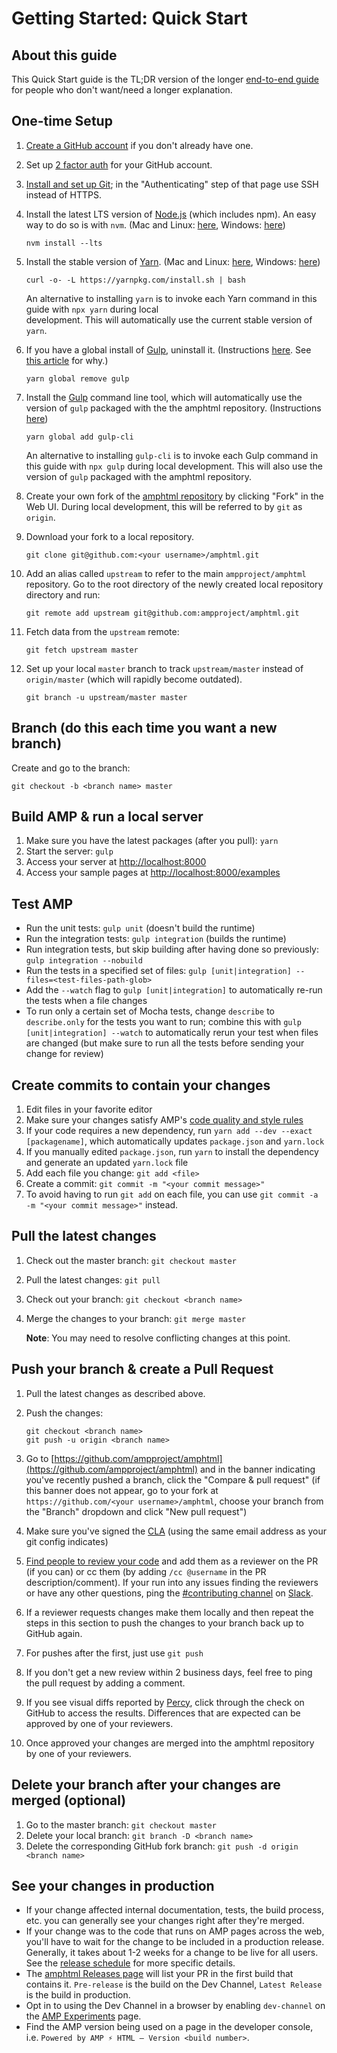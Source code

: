 <!---
Copyright 2017 The AMP HTML Authors. All Rights Reserved.

Licensed under the Apache License, Version 2.0 (the "License");
you may not use this file except in compliance with the License.
You may obtain a copy of the License at

      http://www.apache.org/licenses/LICENSE-2.0

Unless required by applicable law or agreed to in writing, software
distributed under the License is distributed on an "AS-IS" BASIS,
WITHOUT WARRANTIES OR CONDITIONS OF ANY KIND, either express or implied.
See the License for the specific language governing permissions and
limitations under the License.
-->

# Getting Started: Quick Start

## About this guide

This Quick Start guide is the TL;DR version of the longer
[end-to-end guide](getting-started-e2e.md) for people who don't want/need a
longer explanation.

## One-time Setup

1. [Create a GitHub account](https://help.github.com/articles/signing-up-for-a-new-github-account/)
   if you don't already have one.
2. Set up
   [2 factor auth](https://help.github.com/articles/about-two-factor-authentication/)
   for your GitHub account.
3. [Install and set up Git](https://help.github.com/articles/set-up-git/); in
   the "Authenticating" step of that page use SSH instead of HTTPS.
4. Install the latest LTS version of [Node.js](https://nodejs.org/) (which
   includes npm). An easy way to do so is with `nvm`. (Mac and Linux:
   [here](https://github.com/creationix/nvm), Windows:
   [here](https://github.com/coreybutler/nvm-windows))

   ```shell
   nvm install --lts
   ```

5. Install the stable version of [Yarn](https://yarnpkg.com/). (Mac and Linux:
   [here](https://yarnpkg.com/en/docs/install#alternatives-stable), Windows:
   [here](https://yarnpkg.com/lang/en/docs/install/#windows-stable))

   ```shell
   curl -o- -L https://yarnpkg.com/install.sh | bash
   ```

   An alternative to installing `yarn` is to invoke each Yarn command in this
   guide with `npx yarn` during local  
   development. This will automatically use the current stable version of
   `yarn`.

6. If you have a global install of [Gulp](https://gulpjs.com/), uninstall it.
   (Instructions
   [here](https://github.com/gulpjs/gulp/blob/v3.9.1/docs/getting-started.md).
   See
   [this article](https://medium.com/gulpjs/gulp-sips-command-line-interface-e53411d4467)
   for why.)

   ```shell
   yarn global remove gulp
   ```

7. Install the [Gulp](https://gulpjs.com/) command line tool, which will
   automatically use the version of `gulp` packaged with the the amphtml
   repository. (Instructions
   [here](https://github.com/gulpjs/gulp/blob/v3.9.1/docs/getting-started.md))

   ```shell
   yarn global add gulp-cli
   ```

   An alternative to installing `gulp-cli` is to invoke each Gulp command in
   this guide with `npx gulp` during local development. This will also use the
   version of `gulp` packaged with the amphtml repository.

8. Create your own fork of the
   [amphtml repository](https://github.com/ampproject/amphtml) by clicking
   "Fork" in the Web UI. During local development, this will be referred to by
   `git` as `origin`.

9. Download your fork to a local repository.

   ```shell
   git clone git@github.com:<your username>/amphtml.git
   ```

10. Add an alias called `upstream` to refer to the main `ampproject/amphtml`
    repository. Go to the root directory of the newly created local repository
    directory and run:

    ```shell
    git remote add upstream git@github.com:ampproject/amphtml.git
    ```

11. Fetch data from the `upstream` remote:

    ```shell
    git fetch upstream master
    ```

12. Set up your local `master` branch to track `upstream/master` instead of
    `origin/master` (which will rapidly become outdated).

    ```shell
    git branch -u upstream/master master
    ```

## Branch (do this each time you want a new branch)

Create and go to the branch:

```shell
git checkout -b <branch name> master
```

## Build AMP & run a local server

1. Make sure you have the latest packages (after you pull): `yarn`
1. Start the server: `gulp`
1. Access your server at [http://localhost:8000](http://localhost:8000)
1. Access your sample pages at
   [http://localhost:8000/examples](http://localhost:8000/examples)

## Test AMP

- Run the unit tests: `gulp unit` (doesn't build the runtime)
- Run the integration tests: `gulp integration` (builds the runtime)
- Run integration tests, but skip building after having done so previously:
  `gulp integration --nobuild`
- Run the tests in a specified set of files:
  `gulp [unit|integration] --files=<test-files-path-glob>`
- Add the `--watch` flag to `gulp [unit|integration]` to automatically re-run
  the tests when a file changes
- To run only a certain set of Mocha tests, change `describe` to `describe.only`
  for the tests you want to run; combine this with
  `gulp [unit|integration] --watch` to automatically rerun your test when files
  are changed (but make sure to run all the tests before sending your change for
  review)

## Create commits to contain your changes

1. Edit files in your favorite editor
2. Make sure your changes satisfy AMP's
   [code quality and style rules](getting-started-e2e.md#code-quality-and-style)
3. If your code requires a new dependency, run
   `yarn add --dev --exact [packagename]`, which automatically updates
   `package.json` and `yarn.lock`
4. If you manually edited `package.json`, run `yarn` to install the dependency
   and generate an updated `yarn.lock` file
5. Add each file you change: `git add <file>`
6. Create a commit: `git commit -m "<your commit message>"`
7. To avoid having to run `git add` on each file, you can use
   `git commit -a -m "<your commit message>"` instead.

## Pull the latest changes

1.  Check out the master branch: `git checkout master`
2.  Pull the latest changes: `git pull`
3.  Check out your branch: `git checkout <branch name>`
4.  Merge the changes to your branch: `git merge master`

    **Note**: You may need to resolve conflicting changes at this point.

## Push your branch & create a Pull Request

1.  Pull the latest changes as described above.
2.  Push the changes:

    ```shell
    git checkout <branch name>
    git push -u origin <branch name>
    ```

3.  Go to
    [https://github.com/ampproject/amphtml](https://github.com/ampproject/amphtml)
    and in the banner indicating you've recently pushed a branch, click the
    "Compare & pull request" (if this banner does not appear, go to your fork at
    `https://github.com/<your username>/amphtml`, choose your branch from the
    "Branch" dropdown and click "New pull request")
4.  Make sure you've signed the
    [CLA](https://github.com/ampproject/amphtml/blob/master/contributing/contributing-code.md#contributor-license-agreement)
    (using the same email address as your git config indicates)
5.  [Find people to review your code](https://github.com/ampproject/amphtml/blob/master/contributing/contributing-code.md#code-review-and-approval)
    and add them as a reviewer on the PR (if you can) or cc them (by adding
    `/cc @username` in the PR description/comment). If your run into any issues
    finding the reviewers or have any other questions, ping the
    [#contributing channel](https://amphtml.slack.com/messages/C9HRJ1GPN/) on
    [Slack](https://bit.ly/amp-slack-signup).
6.  If a reviewer requests changes make them locally and then repeat the steps
    in this section to push the changes to your branch back up to GitHub again.
7.  For pushes after the first, just use `git push`
8.  If you don't get a new review within 2 business days, feel free to ping the
    pull request by adding a comment.
9.  If you see visual diffs reported by
    [Percy](http://percy.io/ampproject/amphtml), click through the check on
    GitHub to access the results. Differences that are expected can be approved
    by one of your reviewers.
10. Once approved your changes are merged into the amphtml repository by one of
    your reviewers.

## Delete your branch after your changes are merged (optional)

1.  Go to the master branch: `git checkout master`
2.  Delete your local branch: `git branch -D <branch name>`
3.  Delete the corresponding GitHub fork branch:
    `git push -d origin <branch name>`

## See your changes in production

- If your change affected internal documentation, tests, the build process, etc.
  you can generally see your changes right after they're merged.
- If your change was to the code that runs on AMP pages across the web, you'll
  have to wait for the change to be included in a production release. Generally,
  it takes about 1-2 weeks for a change to be live for all users. See the
  [release schedule](release-schedule.md) for more specific details.
- The [amphtml Releases page](https://github.com/ampproject/amphtml/releases)
  will list your PR in the first build that contains it. `Pre-release` is the
  build on the Dev Channel, `Latest Release` is the build in production.
- Opt in to using the Dev Channel in a browser by enabling `dev-channel` on the
  [AMP Experiments](https://cdn.ampproject.org/experiments.html) page.
- Find the AMP version being used on a page in the developer console, i.e.
  `Powered by AMP ⚡ HTML – Version <build number>`.

